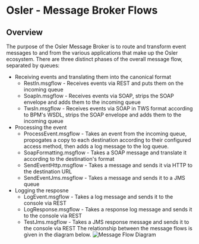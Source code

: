 Osler - Message Broker Flows
========

Overview
--------
The purpose of the Osler Message Broker is to route and transform event messages to and from the various applications that make up the Osler ecosystem. There are three distinct phases of the overall message flow, separated by queues:
* Receiving events and translating them into the canonical format
	* RestIn.msgflow - Receives events via REST and puts them on the incoming queue
	* SoapIn.msgflow - Receives events via SOAP, strips the SOAP envelope and adds them to the incoming queue 
	* TwsIn.msgflow - Receives events via SOAP in TWS format according to BPM's WSDL, strips the SOAP envelope and adds them to the incoming queue
* Processing the event
	* ProcessEvent.msgflow - Takes an event from the incoming queue, propogates a copy to each destination according to their configured access method, then adds a log message to the log queue.
	* SoapFormatting.msgflow - Takes a SOAP message and translate it according to the destination's format
	* SendEventHttp.msgflow - Takes a message and sends it via HTTP to the destination URL
	* SendEventJms.msgflow - Takes a message and sends it to a JMS queue	
* Logging the resposne
	* LogEvent.msgflow - Takes a log message and sends it to the console via REST
	* LogResponse.msgflow - Takes a response log message and sends it to the console via REST
	* TestJms.msgflow - Takes a JMS response message and sends it to the console via REST
The relationship between the message flows is given in the diagram below.
![Message Flow Diagram](osler-mb/MessageFlows.png)
